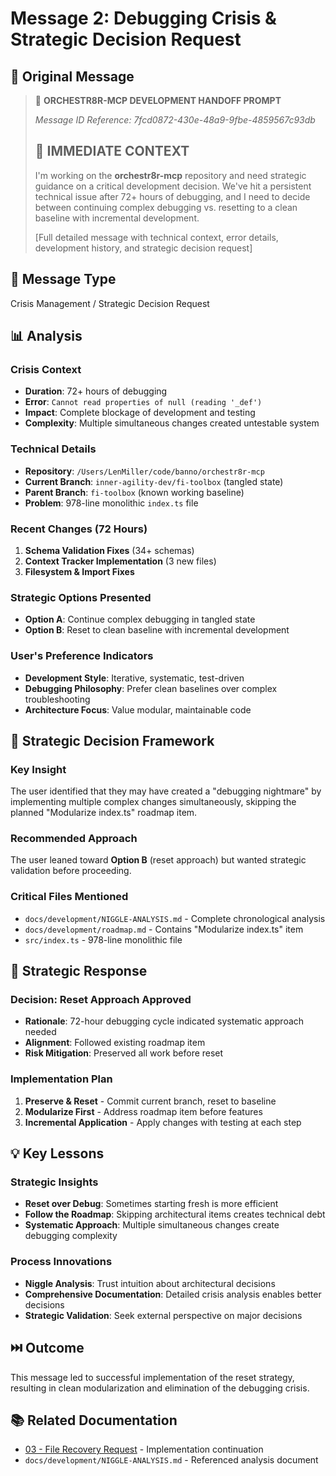 # Message 2: Debugging Crisis & Strategic Decision Request

## 📝 **Original Message**
> 🔄 **ORCHESTR8R-MCP DEVELOPMENT HANDOFF PROMPT**
> 
> *Message ID Reference: 7fcd0872-430e-48a9-9fbe-4859567c93db*
> 
> ## 🎯 **IMMEDIATE CONTEXT**
> I'm working on the **orchestr8r-mcp** repository and need strategic guidance on a critical development decision. We've hit a persistent technical issue after 72+ hours of debugging, and I need to decide between continuing complex debugging vs. resetting to a clean baseline with incremental development.
> 
> [Full detailed message with technical context, error details, development history, and strategic decision request]

## 🎯 **Message Type**
Crisis Management / Strategic Decision Request

## 📊 **Analysis**

### **Crisis Context**
- **Duration**: 72+ hours of debugging
- **Error**: `Cannot read properties of null (reading '_def')`
- **Impact**: Complete blockage of development and testing
- **Complexity**: Multiple simultaneous changes created untestable system

### **Technical Details**
- **Repository**: `/Users/LenMiller/code/banno/orchestr8r-mcp`
- **Current Branch**: `inner-agility-dev/fi-toolbox` (tangled state)
- **Parent Branch**: `fi-toolbox` (known working baseline)
- **Problem**: 978-line monolithic `index.ts` file

### **Recent Changes (72 Hours)**
1. **Schema Validation Fixes** (34+ schemas)
2. **Context Tracker Implementation** (3 new files)
3. **Filesystem & Import Fixes**

### **Strategic Options Presented**
- **Option A**: Continue complex debugging in tangled state
- **Option B**: Reset to clean baseline with incremental development

### **User's Preference Indicators**
- **Development Style**: Iterative, systematic, test-driven
- **Debugging Philosophy**: Prefer clean baselines over complex troubleshooting
- **Architecture Focus**: Value modular, maintainable code

## 🎯 **Strategic Decision Framework**

### **Key Insight**
The user identified that they may have created a "debugging nightmare" by implementing multiple complex changes simultaneously, skipping the planned "Modularize index.ts" roadmap item.

### **Recommended Approach**
The user leaned toward **Option B** (reset approach) but wanted strategic validation before proceeding.

### **Critical Files Mentioned**
- `docs/development/NIGGLE-ANALYSIS.md` - Complete chronological analysis
- `docs/development/roadmap.md` - Contains "Modularize index.ts" item
- `src/index.ts` - 978-line monolithic file

## 🔄 **Strategic Response**

### **Decision**: Reset Approach Approved
- **Rationale**: 72-hour debugging cycle indicated systematic approach needed
- **Alignment**: Followed existing roadmap item
- **Risk Mitigation**: Preserved all work before reset

### **Implementation Plan**
1. **Preserve & Reset** - Commit current branch, reset to baseline
2. **Modularize First** - Address roadmap item before features
3. **Incremental Application** - Apply changes with testing at each step

## 💡 **Key Lessons**

### **Strategic Insights**
- **Reset over Debug**: Sometimes starting fresh is more efficient
- **Follow the Roadmap**: Skipping architectural items creates technical debt
- **Systematic Approach**: Multiple simultaneous changes create debugging complexity

### **Process Innovations**
- **Niggle Analysis**: Trust intuition about architectural decisions
- **Comprehensive Documentation**: Detailed crisis analysis enables better decisions
- **Strategic Validation**: Seek external perspective on major decisions

## ⏭️ **Outcome**
This message led to successful implementation of the reset strategy, resulting in clean modularization and elimination of the debugging crisis.

## 📚 **Related Documentation**
- [03 - File Recovery Request](./03-file-recovery-request.md) - Implementation continuation
- `docs/development/NIGGLE-ANALYSIS.md` - Referenced analysis document
